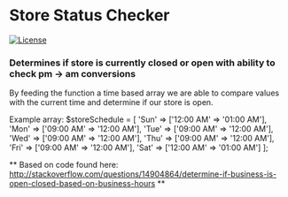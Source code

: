 # Store Status Checker

[![License](http://img.shields.io/badge/License-MIT-blue.svg)](http://opensource.org/licenses/MIT)

### Determines if store is currently closed or open with ability to check pm -> am conversions

By feeding the function a time based array we are able to compare values with the current time and determine if our store is open.

Example array: 
$storeSchedule = [
    'Sun' => ['12:00 AM' => '01:00 AM'],
    'Mon' => ['09:00 AM' => '12:00 AM'],
    'Tue' => ['09:00 AM' => '12:00 AM'],
    'Wed' => ['09:00 AM' => '12:00 AM'],
    'Thu' => ['09:00 AM' => '12:00 AM'],
    'Fri' => ['09:00 AM' => '12:00 AM'],
    'Sat' => ['12:00 AM' => '01:00 AM']
];

** Based on code found here: http://stackoverflow.com/questions/14904864/determine-if-business-is-open-closed-based-on-business-hours **
